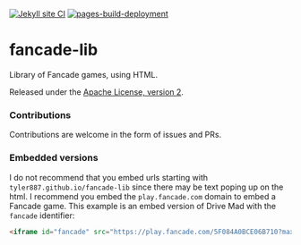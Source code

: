 [![Jekyll site CI](https://github.com/Tyler887/fancade-lib/actions/workflows/jekyll.yml/badge.svg)](https://github.com/Tyler887/fancade-lib/actions/workflows/jekyll.yml)
[![pages-build-deployment](https://github.com/Tyler887/fancade-lib/actions/workflows/pages/pages-build-deployment/badge.svg)](https://github.com/Tyler887/fancade-lib/actions/workflows/pages/pages-build-deployment)
# fancade-lib
Library of Fancade games, using HTML.

Released under the [Apache License, version 2](https://github.com/Tyler887/fancade-lib/blob/main/LICENSE).
### Contributions

Contributions are welcome in the form of issues and PRs.
### Embedded versions
I do not recommend that you embed urls starting with `tyler887.github.io/fancade-lib` since there may be text poping up on the html. I recommend you embed the `play.fancade.com` domain to embed a Fancade game. This example is an embed version of Drive Mad with the `fancade` identifier:
```html
<iframe id="fancade" src="https://play.fancade.com/5F084A0BCE06B710?max_w=2800&max_h=2800" frameborder="0" height="100%" width="100%" title=fancade></iframe> 
```

